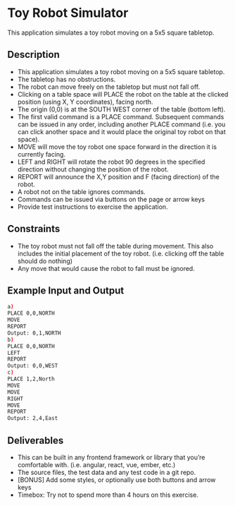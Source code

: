 # Toy Robot Simulator

This application simulates a toy robot moving on a 5x5 square tabletop.

## Description

-   This application simulates a toy robot moving on a 5x5 square tabletop.
-   The tabletop has no obstructions.
-   The robot can move freely on the tabletop but must not fall off.
-   Clicking on a table space will PLACE the robot on the table at the clicked position
    (using X, Y coordinates), facing north.
-   The origin (0,0) is at the SOUTH WEST corner of the table (bottom left).
-   The first valid command is a PLACE command. Subsequent commands can be
    issued in any order, including another PLACE command (i.e. you can click another
    space and it would place the original toy robot on that space).
-   MOVE will move the toy robot one space forward in the direction it is currently
    facing.
-   LEFT and RIGHT will rotate the robot 90 degrees in the specified direction without
    changing the position of the robot.
-   REPORT will announce the X,Y position and F (facing direction) of the robot.
-   A robot not on the table ignores commands.
-   Commands can be issued via buttons on the page or arrow keys
-   Provide test instructions to exercise the application.

## Constraints

-   The toy robot must not fall off the table during movement. This also includes the
    initial placement of the toy robot. (i.e. clicking off the table should do nothing)
-   Any move that would cause the robot to fall must be ignored.

## Example Input and Output

```bash
a)
PLACE 0,0,NORTH
MOVE
REPORT
Output: 0,1,NORTH
b)
PLACE 0,0,NORTH
LEFT
REPORT
Output: 0,0,WEST
c)
PLACE 1,2,North
MOVE
MOVE
RIGHT
MOVE
REPORT
Output: 2,4,East
```

## Deliverables

-   This can be built in any frontend framework or library that you’re comfortable
    with. (i.e. angular, react, vue, ember, etc.)
-   The source files, the test data and any test code in a git repo.
-   [BONUS] Add some styles, or optionally use both buttons and arrow keys
-   Timebox: Try not to spend more than 4 hours on this exercise.
